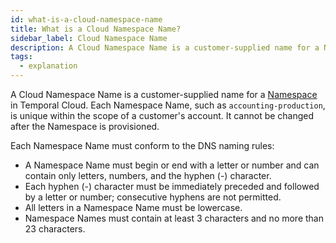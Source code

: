 ```yaml
---
id: what-is-a-cloud-namespace-name
title: What is a Cloud Namespace Name?
sidebar_label: Cloud Namespace Name
description: A Cloud Namespace Name is a customer-supplied name for a Namespace in Temporal Cloud.
tags:
  - explanation
---
```


A Cloud Namespace Name is a customer-supplied name for a [Namespace](/namespaces) in Temporal Cloud.
Each Namespace Name, such as `accounting-production`, is unique within the scope of a customer's account.
It cannot be changed after the Namespace is provisioned.

Each Namespace Name must conform to the DNS naming rules:

- A Namespace Name must begin or end with a letter or number and can contain only letters, numbers, and the hyphen (-) character.
- Each hyphen (-) character must be immediately preceded and followed by a letter or number; consecutive hyphens are not permitted.
- All letters in a Namespace Name must be lowercase.
- Namespace Names must contain at least 3 characters and no more than 23 characters.
